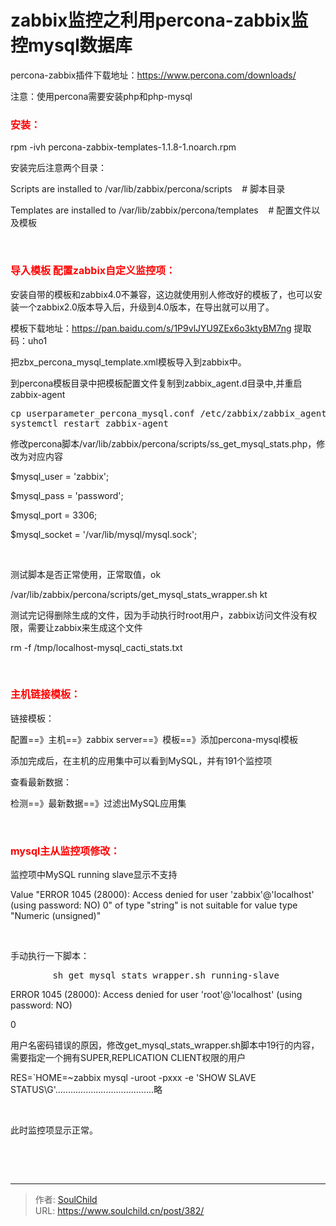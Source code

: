 # zabbix监控之利用percona-zabbix监控mysql数据库

<!--more-->
percona-zabbix插件下载地址：https://www.percona.com/downloads/

注意：使用percona需要安装php和php-mysql
<h3><span style="font-size: 12pt;"><strong><span style="color: #ff0000;">安装：</span></strong></span></h3>
rpm -ivh percona-zabbix-templates-1.1.8-1.noarch.rpm

安装完后注意两个目录：

Scripts are installed to /var/lib/zabbix/percona/scripts    # 脚本目录

Templates are installed to /var/lib/zabbix/percona/templates    # 配置文件以及模板

&nbsp;
<h3><span style="font-size: 12pt;"><strong><span style="color: #ff0000;">导入模板 配置zabbix自定义监控项：</span></strong></span></h3>
安装自带的模板和zabbix4.0不兼容，这边就使用别人修改好的模板了，也可以安装一个zabbix2.0版本导入后，升级到4.0版本，在导出就可以用了。

模板下载地址：<a href="https://pan.baidu.com/s/1P9vlJYU9ZEx6o3ktyBM7ng" target="_blank" rel="noopener">https://pan.baidu.com/s/1P9vlJYU9ZEx6o3ktyBM7ng</a> 提取码：uho1

把zbx_percona_mysql_template.xml模板导入到zabbix中。

到percona模板目录中把模板配置文件复制到zabbix_agent.d目录中,并重启zabbix-agent
<pre>cp userparameter_percona_mysql.conf /etc/zabbix/zabbix_agentd.d/
systemctl restart zabbix-agent</pre>
修改percona脚本/var/lib/zabbix/percona/scripts/ss_get_mysql_stats.php，修改为对应内容

$mysql_user = 'zabbix';

$mysql_pass = 'password';

$mysql_port = 3306;

$mysql_socket = '/var/lib/mysql/mysql.sock';

&nbsp;

测试脚本是否正常使用，正常取值，ok

/var/lib/zabbix/percona/scripts/get_mysql_stats_wrapper.sh kt

测试完记得删除生成的文件，因为手动执行时root用户，zabbix访问文件没有权限，需要让zabbix来生成这个文件

rm -f /tmp/localhost-mysql_cacti_stats.txt

&nbsp;
<h3><span style="font-size: 12pt;"><strong><span style="color: #ff0000;">主机链接模板：</span></strong></span></h3>
链接模板：

配置==》主机==》zabbix server==》模板==》添加percona-mysql模板

添加完成后，在主机的应用集中可以看到MySQL，并有191个监控项

查看最新数据：

检测==》最新数据==》过滤出MySQL应用集

&nbsp;
<h3><span style="color: #ff0000; font-size: 12pt;"><strong>mysql主从监控项修改：</strong></span></h3>
监控项中MySQL running slave显示不支持

Value "ERROR 1045 (28000): Access denied for user 'zabbix'@'localhost' (using password: NO) 0" of type "string" is not suitable for value type "Numeric (unsigned)"

&nbsp;

手动执行一下脚本：
<pre>        sh get_mysql_stats_wrapper.sh running-slave</pre>
ERROR 1045 (28000): Access denied for user 'root'@'localhost' (using password: NO)

0

用户名密码错误的原因，修改get_mysql_stats_wrapper.sh脚本中19行的内容，需要指定一个拥有SUPER,REPLICATION CLIENT权限的用户

RES=`HOME=~zabbix mysql -uroot -pxxx -e 'SHOW SLAVE STATUS\G'.......................................略

&nbsp;

此时监控项显示正常。

&nbsp;

&nbsp;


---

> 作者: [SoulChild](https://www.soulchild.cn)  
> URL: https://www.soulchild.cn/post/382/  

